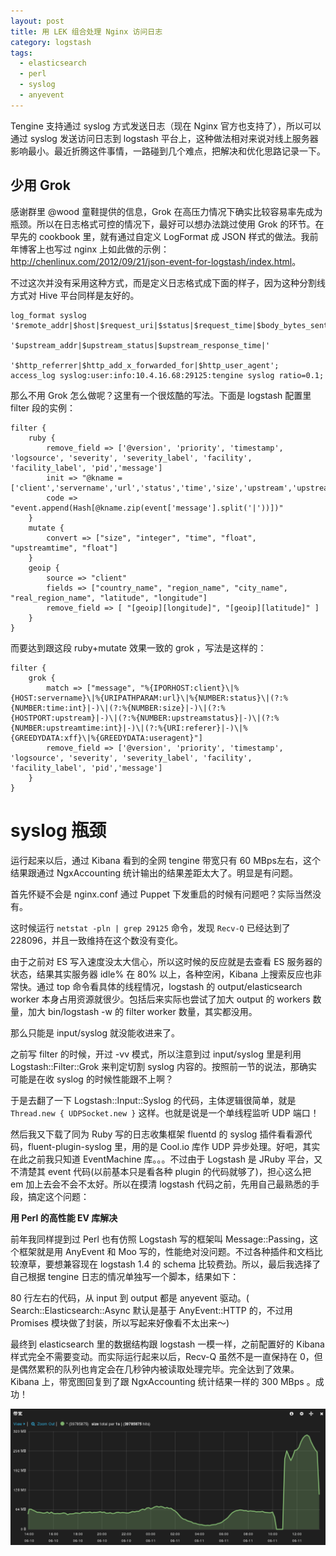 ```yaml
---
layout: post
title: 用 LEK 组合处理 Nginx 访问日志
category: logstash
tags:
  - elasticsearch
  - perl
  - syslog
  - anyevent
---
```


Tengine 支持通过 syslog 方式发送日志（现在 Nginx 官方也支持了），所以可以通过 syslog 发送访问日志到 logstash 平台上，这种做法相对来说对线上服务器影响最小。最近折腾这件事情，一路碰到几个难点，把解决和优化思路记录一下。

## 少用 Grok

感谢群里 @wood 童鞋提供的信息，Grok 在高压力情况下确实比较容易率先成为瓶颈。所以在日志格式可控的情况下，最好可以想办法跳过使用 Grok 的环节。在早先的 cookbook 里，就有通过自定义 LogFormat 成 JSON 样式的做法。我前年博客上也写过 nginx 上如此做的示例：<http://chenlinux.com/2012/09/21/json-event-for-logstash/index.html>。

不过这次并没有采用这种方式，而是定义日志格式成下面的样子，因为这种分割线方式对 Hive 平台同样是友好的。

    log_format syslog '$remote_addr|$host|$request_uri|$status|$request_time|$body_bytes_sent|'
                      '$upstream_addr|$upstream_status|$upstream_response_time|'
                      '$http_referrer|$http_add_x_forwarded_for|$http_user_agent';
    access_log syslog:user:info:10.4.16.68:29125:tengine syslog ratio=0.1;

那么不用 Grok 怎么做呢？这里有一个很炫酷的写法。下面是 logstash 配置里 filter 段的实例：

    filter {
        ruby {
            remove_field => ['@version', 'priority', 'timestamp', 'logsource', 'severity', 'severity_label', 'facility', 'facility_label', 'pid','message']
            init => "@kname = ['client','servername','url','status','time','size','upstream','upstreamstatus','upstreamtime','referer','xff','useragent']"
            code => "event.append(Hash[@kname.zip(event['message'].split('|'))])"
        }
        mutate {
            convert => ["size", "integer", "time", "float", "upstreamtime", "float"]
        }
        geoip {
            source => "client"
            fields => ["country_name", "region_name", "city_name", "real_region_name", "latitude", "longitude"]
            remove_field => [ "[geoip][longitude]", "[geoip][latitude]" ]
        }
    }

而要达到跟这段 ruby+mutate 效果一致的 grok ，写法是这样的：

    filter {
        grok {
            match => ["message", "%{IPORHOST:client}\|%{HOST:servername}\|%{URIPATHPARAM:url}\|%{NUMBER:status}\|(?:%{NUMBER:time:int}|-)\|(?:%{NUMBER:size}|-)\|(?:%{HOSTPORT:upstream}|-)\|(?:%{NUMBER:upstreamstatus}|-)\|(?:%{NUMBER:upstreamtime:int}|-)\|(?:%{URI:referer}|-)\|%{GREEDYDATA:xff}\|%{GREEDYDATA:useragent}"]
            remove_field => ['@version', 'priority', 'timestamp', 'logsource', 'severity', 'severity_label', 'facility', 'facility_label', 'pid','message']
        }
    }

# syslog 瓶颈

运行起来以后，通过 Kibana 看到的全网 tengine 带宽只有 60 MBps左右，这个结果跟通过 NgxAccounting 统计输出的结果差距太大了。明显是有问题。

首先怀疑不会是 nginx.conf 通过 Puppet 下发重启的时候有问题吧？实际当然没有。

这时候运行 `netstat -pln | grep 29125` 命令，发现 `Recv-Q` 已经达到了 228096，并且一致维持在这个数没有变化。

由于之前对 ES 写入速度没太大信心，所以这时候的反应就是去查看 ES 服务器的状态，结果其实服务器 idle% 在 80% 以上，各种空闲，Kibana 上搜索反应也非常快。通过 top 命令看具体的线程情况，logstash 的 output/elasticsearch worker 本身占用资源就很少。包括后来实际也尝试了加大 output 的 workers 数量，加大 bin/logstash -w 的 filter worker 数量，其实都没用。

那么只能是 input/syslog 就没能收进来了。

之前写 filter 的时候，开过 -vv 模式，所以注意到过 input/syslog 里是利用 Logstash::Filter::Grok 来判定切割 syslog 内容的。按照前一节的说法，那确实可能是在收 syslog 的时候性能跟不上啊？

于是去翻了一下 Logstash::Input::Syslog 的代码，主体逻辑很简单，就是 `Thread.new { UDPSocket.new }` 这样。也就是说是一个单线程监听 UDP 端口！

然后我又下载了同为 Ruby 写的日志收集框架 fluentd 的 syslog 插件看看源代码，fluent-plugin-syslog 里，用的是 Cool.io 库作 UDP 异步处理。好吧，其实在此之前我只知道 EventMachine 库。。。不过由于 Logstash 是 JRuby 平台，又不清楚其 event 代码(以前基本只是看各种 plugin 的代码就够了)，担心这么把 em 加上去会不会不太好。所以在摸清 logstash 代码之前，先用自己最熟悉的手段，搞定这个问题：

**用 Perl 的高性能 EV 库解决**

前年我同样提到过 Perl 也有仿照 Logstash 写的框架叫 Message::Passing，这个框架就是用 AnyEvent 和 Moo 写的，性能绝对没问题。不过各种插件和文档比较潦草，要想兼容现在 logstash 1.4 的 schema 比较费劲。所以，最后我选择了自己根据 tengine 日志的情况单独写一个脚本，结果如下：

<script src="https://gist.github.com/chenryn/7c922ac424324ee0d695.js"></script>

80 行左右的代码，从 input 到 output 都是 anyevent 驱动。( Search::Elasticsearch::Async 默认是基于 AnyEvent::HTTP 的，不过用 Promises 模块做了封装，所以写起来好像看不太出来～)

最终到 elasticsearch 里的数据结构跟 logstash 一模一样，之前配置好的 Kibana 样式完全不需要变动。而实际运行起来以后，Recv-Q 虽然不是一直保持在 0，但是偶然累积的队列也肯定会在几秒钟内被读取处理完毕。完全达到了效果。Kibana 上，带宽图回复到了跟 NgxAccounting 统计结果一样的 300 MBps 。成功！

![](/images/uploads/ngx-syslog-flow-diff.png)

